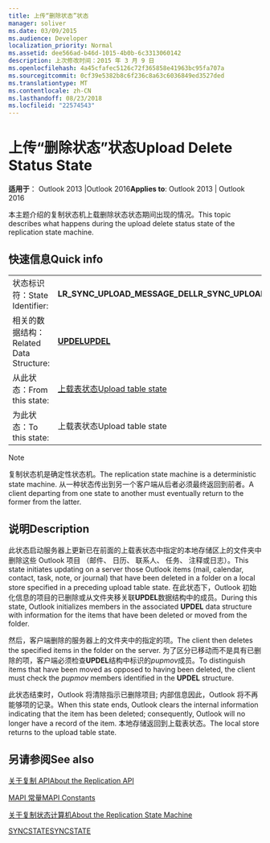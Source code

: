 ```yaml
---
title: 上传“删除状态”状态
manager: soliver
ms.date: 03/09/2015
ms.audience: Developer
localization_priority: Normal
ms.assetid: dee566ad-b46d-1015-4b0b-6c3313060142
description: 上次修改时间：2015 年 3 月 9 日
ms.openlocfilehash: 4a45cfafec5126c72f365858e41963bc95fa707a
ms.sourcegitcommit: 0cf39e5382b8c6f236c8a63c6036849ed3527ded
ms.translationtype: MT
ms.contentlocale: zh-CN
ms.lasthandoff: 08/23/2018
ms.locfileid: "22574543"
---
```

# <a name="upload-delete-status-state"></a><span data-ttu-id="7681f-103">上传“删除状态”状态</span><span class="sxs-lookup"><span data-stu-id="7681f-103">Upload Delete Status State</span></span>

  
  
<span data-ttu-id="7681f-104">**适用于**： Outlook 2013 |Outlook 2016</span><span class="sxs-lookup"><span data-stu-id="7681f-104">**Applies to**: Outlook 2013 | Outlook 2016</span></span> 
  
 <span data-ttu-id="7681f-105">本主题介绍的复制状态机上载删除状态状态期间出现的情况。</span><span class="sxs-lookup"><span data-stu-id="7681f-105">This topic describes what happens during the upload delete status state of the replication state machine.</span></span> 
  
## <a name="quick-info"></a><span data-ttu-id="7681f-106">快速信息</span><span class="sxs-lookup"><span data-stu-id="7681f-106">Quick info</span></span>

|||
|:-----|:-----|
|<span data-ttu-id="7681f-107">状态标识符：</span><span class="sxs-lookup"><span data-stu-id="7681f-107">State Identifier:</span></span>  <br/> |<span data-ttu-id="7681f-108">**LR_SYNC_UPLOAD_MESSAGE_DEL**</span><span class="sxs-lookup"><span data-stu-id="7681f-108">**LR_SYNC_UPLOAD_MESSAGE_DEL**</span></span> <br/> |
|<span data-ttu-id="7681f-109">相关的数据结构：</span><span class="sxs-lookup"><span data-stu-id="7681f-109">Related Data Structure:</span></span>  <br/> |<span data-ttu-id="7681f-110">**[UPDEL](updel.md)**</span><span class="sxs-lookup"><span data-stu-id="7681f-110">**[UPDEL](updel.md)**</span></span> <br/> |
|<span data-ttu-id="7681f-111">从此状态：</span><span class="sxs-lookup"><span data-stu-id="7681f-111">From this state:</span></span>  <br/> |[<span data-ttu-id="7681f-112">上载表状态</span><span class="sxs-lookup"><span data-stu-id="7681f-112">Upload table state</span></span>](upload-table-state.md) <br/> |
|<span data-ttu-id="7681f-113">为此状态：</span><span class="sxs-lookup"><span data-stu-id="7681f-113">To this state:</span></span>  <br/> |<span data-ttu-id="7681f-114">上载表状态</span><span class="sxs-lookup"><span data-stu-id="7681f-114">Upload table state</span></span>  <br/> |
   
> [!NOTE]
> <span data-ttu-id="7681f-115">复制状态机是确定性状态机。</span><span class="sxs-lookup"><span data-stu-id="7681f-115">The replication state machine is a deterministic state machine.</span></span> <span data-ttu-id="7681f-116">从一种状态传出到另一个客户端从后者必须最终返回到前者。</span><span class="sxs-lookup"><span data-stu-id="7681f-116">A client departing from one state to another must eventually return to the former from the latter.</span></span> 
  
## <a name="description"></a><span data-ttu-id="7681f-117">说明</span><span class="sxs-lookup"><span data-stu-id="7681f-117">Description</span></span>

<span data-ttu-id="7681f-118">此状态启动服务器上更新已在前面的上载表状态中指定的本地存储区上的文件夹中删除这些 Outlook 项目 （邮件、 日历、 联系人、 任务、 注释或日志）。</span><span class="sxs-lookup"><span data-stu-id="7681f-118">This state initiates updating on a server those Outlook items (mail, calendar, contact, task, note, or journal) that have been deleted in a folder on a local store specified in a preceding upload table state.</span></span> <span data-ttu-id="7681f-119">在此状态下，Outlook 初始化信息的项目的已删除或从文件夹移关联**UPDEL**数据结构中的成员。</span><span class="sxs-lookup"><span data-stu-id="7681f-119">During this state, Outlook initializes members in the associated **UPDEL** data structure with information for the items that have been deleted or moved from the folder.</span></span> 
  
<span data-ttu-id="7681f-120">然后，客户端删除的服务器上的文件夹中的指定的项。</span><span class="sxs-lookup"><span data-stu-id="7681f-120">The client then deletes the specified items in the folder on the server.</span></span> <span data-ttu-id="7681f-121">为了区分已移动而不是具有已删除的项，客户端必须检查**UPDEL**结构中标识的*pupmov*成员。</span><span class="sxs-lookup"><span data-stu-id="7681f-121">To distinguish items that have been moved as opposed to having been deleted, the client must check the  *pupmov*  members identified in the **UPDEL** structure.</span></span> 
  
<span data-ttu-id="7681f-122">此状态结束时，Outlook 将清除指示已删除项目; 内部信息因此，Outlook 将不再能够项的记录。</span><span class="sxs-lookup"><span data-stu-id="7681f-122">When this state ends, Outlook clears the internal information indicating that the item has been deleted; consequently, Outlook will no longer have a record of the item.</span></span> <span data-ttu-id="7681f-123">本地存储返回到上载表状态。</span><span class="sxs-lookup"><span data-stu-id="7681f-123">The local store returns to the upload table state.</span></span>
  
## <a name="see-also"></a><span data-ttu-id="7681f-124">另请参阅</span><span class="sxs-lookup"><span data-stu-id="7681f-124">See also</span></span>



[<span data-ttu-id="7681f-125">关于复制 API</span><span class="sxs-lookup"><span data-stu-id="7681f-125">About the Replication API</span></span>](about-the-replication-api.md)
  
[<span data-ttu-id="7681f-126">MAPI 常量</span><span class="sxs-lookup"><span data-stu-id="7681f-126">MAPI Constants</span></span>](mapi-constants.md)
  
[<span data-ttu-id="7681f-127">关于复制状态计算机</span><span class="sxs-lookup"><span data-stu-id="7681f-127">About the Replication State Machine</span></span>](about-the-replication-state-machine.md)
  
[<span data-ttu-id="7681f-128">SYNCSTATE</span><span class="sxs-lookup"><span data-stu-id="7681f-128">SYNCSTATE</span></span>](syncstate.md)

